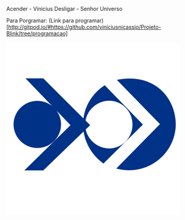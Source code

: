 Acender - Vinicius
Desligar - Senhor Universo


Para Porgramar:
(Link para programar)[http://gitpod.io/#https://github.com/viniciusnicassio/Projeto-Blink/tree/programacao]

![Image description](https://github.com/viniciusnicassio/Projeto-Blink/blob/programacao/Programa/objetivoLogo.png)